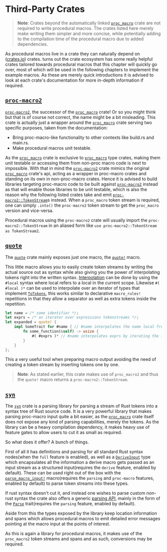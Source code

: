 # Third-Party Crates

> **Note**: Crates beyond the automatically linked [`proc_macro`] crate are not required to write procedural macros.
> The crates listed here merely make writing them simpler and more concise, while potentially adding to the compilation time of the procedural macro due to added dependencies.

As procedural macros live in a crate they can naturally depend on ([crates.io](https://crates.io/)) crates.
turns out the crate ecosystem has some really helpful crates tailored towards procedural macros that this chapter will quickly go over, most of which will be used in the following chapters to implement the example macros.
As these are merely quick introductions it is advised to look at each crate's documentation for more in-depth information if required.

## [`proc-macro2`]

[`proc-macro2`], the successor of the [`proc_macro`] crate! Or so you might think but that is of course not correct, the name might be a bit misleading.
This crate is actually just a wrapper around the [`proc_macro`] crate serving two specific purposes, taken from the documentation:
- Bring proc-macro-like functionality to other contexts like build.rs and main.rs.
- Make procedural macros unit testable.

As the [`proc_macro`] crate is exclusive to [`proc_macro`] type crates, making them unit testable or accessing them from non-proc macro code is next to impossible.
With that in mind the [`proc-macro2`] crate mimics the original [`proc_macro`] crate's api, acting as a wrapper in proc-macro crates and standing on its own in non-proc-macro crates.
Hence it is advised to build libraries targeting proc-macro code to be built against [`proc-macro2`] instead as that will enable those libraries to be unit testable, which is also the reason why the following listed crates take and emit [`proc-macro2::TokenStream`](https://docs.rs/proc-macro2/1.0.27/proc_macro2/struct.TokenStream.html)s instead.
When a `proc_macro` token stream is required, one can simply `.into()` the `proc-macro2` token stream to get the `proc_macro` version and vice-versa.

Procedural macros using the `proc-macro2` crate will usually import the `proc-macro2::TokenStream` in an aliased form like `use proc-macro2::TokenStream as TokenStream2`.

## [`quote`]

The [`quote`] crate mainly exposes just one macro, the [`quote!`](https://docs.rs/quote/1/quote/macro.quote.html) macro.

This little macro allows you to easily create token streams by writing the actual source out as syntax while also giving you the power of interpolating tokens right into the written syntax.
[Interpolation](https://docs.rs/quote/1/quote/macro.quote.html#interpolation) can be done by using the `#local` syntax where local refers to a local in the current scope.
Likewise `#( #local )*` can be used to interpolate over an iterator of types that implement [`ToTokens`](https://docs.rs/quote/1/quote/trait.ToTokens.html), this works similar to declarative `macro_rules!` repetitions in that they allow a separator as well as extra tokens inside the repetition.

```rs
let name = /* some identifier */;
let exprs = /* an iterator over expressions tokenstreams */;
let expanded = quote! {
    impl SomeTrait for #name { // #name interpolates the name local from above
        fn some_function(&self) -> usize {
            #( #exprs )* // #name interpolates exprs by iterating the iterator
        }
    }
};
```

This a very useful tool when preparing macro output avoiding the need of creating a token stream by inserting tokens one by one.

> **Note**: As stated earlier, this crate makes use of `proc_macro2` and thus the `quote!` macro returns a `proc-macro2::TokenStream`.

## [`syn`](https://docs.rs/syn/*/syn/)

The [`syn`] crate is a parsing library for parsing a stream of Rust tokens into a syntax tree of Rust source code.
It is a very powerful library that makes parsing proc-macro input quite a bit easier, as the [`proc_macro`] crate itself does not expose any kind of parsing capabilities, merely the tokens.
As the library can be a heavy compilation dependency, it makes heavy use of feature gates to allow users to cut it as small as required.

So what does it offer? A bunch of things.

First of all it has definitions and parsing for all standard Rust syntax nodes(when the `full` feature is enabled), as well as a [`DeriveInput`](https://docs.rs/syn/1/syn/struct.DeriveInput.html) type which encapsulates all the information a derive macro gets passed as an input stream as a structured input(requires the `derive` feature, enabled by default). These can be used right out of the box with the [`parse_macro_input!`](https://docs.rs/syn/1/syn/macro.parse_macro_input.html) macro(requires the `parsing` and `proc-macro` features, enabled by default) to parse token streams into these types.

If rust syntax doesn't cut it, and instead one wishes to parse custom non-rust syntax the crate also offers a generic [parsing API](https://docs.rs/syn/1/syn/parse/index.html), mainly in the form of the [`Parse`](https://docs.rs/syn/1/syn/parse/trait.Parse.html) trait(requires the `parsing` feature, enabled by default).

Aside from this the types exposed by the library keep location information and spans which allows procedural macros to emit detailed error messages pointing at the macro input at the points of interest.

As this is again a library for procedural macros, it makes use of the `proc_macro2` token streams and spans and as such, conversions may be required.

[`proc_macro`]: https://doc.rust-lang.org/proc_macro/
[`proc-macro2`]: https://docs.rs/proc-macro2/*/proc_macro2/
[`quote`]: https://docs.rs/quote/*/quote/
[`syn`]: https://docs.rs/syn/*/syn/

